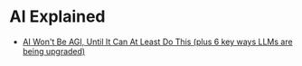 # AI Explained
- [AI Won't Be AGI, Until It Can At Least Do This (plus 6 key ways LLMs are being upgraded)](https://youtu.be/PeSNEXKxarU)
